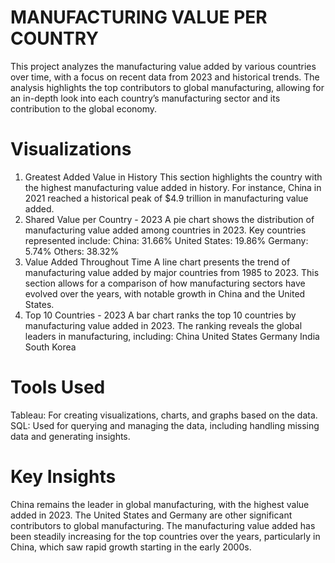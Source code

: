 # MANUFACTURING VALUE PER COUNTRY

This project analyzes the manufacturing value added by various countries over time, with a focus on recent data from 2023 and historical trends. The analysis highlights the top contributors to global manufacturing, allowing for an in-depth look into each country’s manufacturing sector and its contribution to the global economy.


# Visualizations
1. Greatest Added Value in History
This section highlights the country with the highest manufacturing value added in history. For instance, China in 2021 reached a historical peak of $4.9 trillion in manufacturing value added.
2. Shared Value per Country - 2023
A pie chart shows the distribution of manufacturing value added among countries in 2023. Key countries represented include:
China: 31.66%
United States: 19.86%
Germany: 5.74%
Others: 38.32%
3. Value Added Throughout Time
A line chart presents the trend of manufacturing value added by major countries from 1985 to 2023. This section allows for a comparison of how manufacturing sectors have evolved over the years, with notable growth in China and the United States.
4. Top 10 Countries - 2023
A bar chart ranks the top 10 countries by manufacturing value added in 2023. The ranking reveals the global leaders in manufacturing, including:
China
United States
Germany
India
South Korea
# Tools Used
Tableau: For creating visualizations, charts, and graphs based on the data.
SQL: Used for querying and managing the data, including handling missing data and generating insights.

# Key Insights
China remains the leader in global manufacturing, with the highest value added in 2023.
The United States and Germany are other significant contributors to global manufacturing.
The manufacturing value added has been steadily increasing for the top countries over the years, particularly in China, which saw rapid growth starting in the early 2000s.
